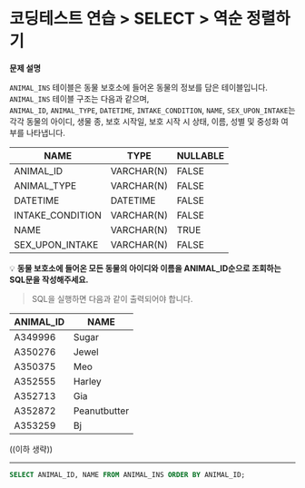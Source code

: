 # 코딩테스트 연습 > SELECT > 역순 정렬하기

**문제 설명**

`ANIMAL_INS` 테이블은 동물 보호소에 들어온 동물의 정보를 담은 테이블입니다.   
`ANIMAL_INS` 테이블 구조는 다음과 같으며,   
`ANIMAL_ID`, `ANIMAL_TYPE`, `DATETIME`, `INTAKE_CONDITION`, `NAME`, `SEX_UPON_INTAKE`는  
각각 동물의 아이디, 생물 종, 보호 시작일, 보호 시작 시 상태, 이름, 성별 및 중성화 여부를 나타냅니다.

NAME	| TYPE | NULLABLE
--- | --- | ---
ANIMAL_ID |	VARCHAR(N) |	FALSE
ANIMAL_TYPE |	VARCHAR(N) |	FALSE
DATETIME |	DATETIME |	FALSE
INTAKE_CONDITION |	VARCHAR(N) |	FALSE
NAME |	VARCHAR(N) |	TRUE
SEX_UPON_INTAKE |	VARCHAR(N) |	FALSE


💡 **동물 보호소에 들어온 모든 동물의 아이디와 이름을 ANIMAL_ID순으로 조회하는 SQL문을 작성해주세요.**

> SQL을 실행하면 다음과 같이 출력되어야 합니다.

ANIMAL_ID | NAME
--- | ---
A349996 |	Sugar
A350276 | Jewel
A350375 |	Meo
A352555 |	Harley
A352713 |	Gia
A352872 |	Peanutbutter
A353259 |	Bj

((이하 생략))

---

```sql
SELECT ANIMAL_ID, NAME FROM ANIMAL_INS ORDER BY ANIMAL_ID;
```
